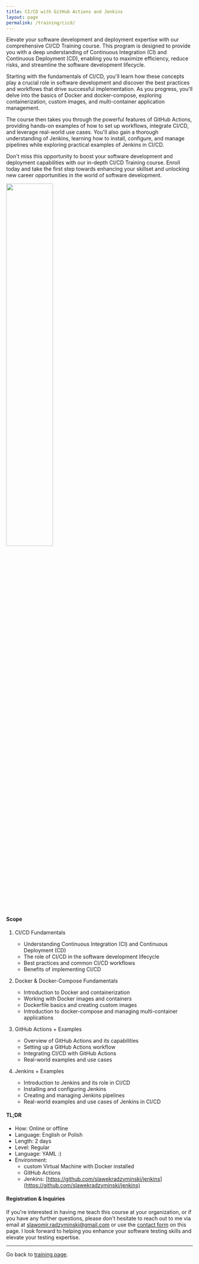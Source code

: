 ```yaml
---
title: CI/CD with GitHub Actions and Jenkins
layout: page
permalink: /training/cicd/
---
```


Elevate your software development and deployment expertise with our comprehensive CI/CD Training course. This program is
designed to provide you with a deep understanding of Continuous Integration (CI) and Continuous Deployment (CD),
enabling you to maximize efficiency, reduce risks, and streamline the software development lifecycle.

Starting with the fundamentals of CI/CD, you'll learn how these concepts play a crucial role in software development and
discover the best practices and workflows that drive successful implementation. As you progress, you'll delve into the
basics of Docker and docker-compose, exploring containerization, custom images, and multi-container application
management.

The course then takes you through the powerful features of GitHub Actions, providing hands-on examples of how to set up
workflows, integrate CI/CD, and leverage real-world use cases. You'll also gain a thorough understanding of Jenkins,
learning how to install, configure, and manage pipelines while exploring practical examples of Jenkins in CI/CD.

Don't miss this opportunity to boost your software development and deployment capabilities with our in-depth CI/CD
Training course. Enroll today and take the first step towards enhancing your skillset and unlocking new career
opportunities in the world of software development.

<img src="../../images/tester3.png" width="50%" height="50%">

#### Scope

1. CI/CD Fundamentals
    * Understanding Continuous Integration (CI) and Continuous Deployment (CD)
    * The role of CI/CD in the software development lifecycle
    * Best practices and common CI/CD workflows
    * Benefits of implementing CI/CD

2. Docker & Docker-Compose Fundamentals
    * Introduction to Docker and containerization
    * Working with Docker images and containers
    * Dockerfile basics and creating custom images
    * Introduction to docker-compose and managing multi-container applications

3. GitHub Actions + Examples
    * Overview of GitHub Actions and its capabilities
    * Setting up a GitHub Actions workflow
    * Integrating CI/CD with GitHub Actions
    * Real-world examples and use cases

4. Jenkins + Examples
    * Introduction to Jenkins and its role in CI/CD
    * Installing and configuring Jenkins
    * Creating and managing Jenkins pipelines
    * Real-world examples and use cases of Jenkins in CI/CD

#### TL;DR

- How: Online or offline
- Language: English or Polish
- Length: 2 days
- Level: Regular
- Language: YAML :)
- Environment:
    - custom Virtual Machine with Docker installed
    - GitHub Actions
    - Jenkins: [https://github.com/slawekradzyminski/jenkins](https://github.com/slawekradzyminski/jenkins)

#### Registration & Inquiries

If you're interested in having me teach this course at your organization, or if you have any further questions, please
don't hesitate to reach out to me via email at [slawomir.radzyminski@gmail.com](mailto:slawomir.radzyminski@gmail.com)
or use the [contact form](/contact/) on this page. I look forward to helping you enhance your software testing skills
and elevate your testing expertise.

<hr>

Go back to [training page](/training/).